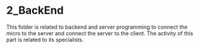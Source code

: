 # 2_BackEnd
This folder is related to backend and server programming to connect the micro to the server and connect the server to the client. The activity of this part is related to its specialists.



